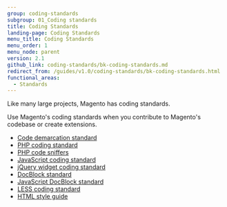 ```yaml
---
group: coding-standards
subgroup: 01_Coding standards
title: Coding Standards
landing-page: Coding Standards
menu_title: Coding Standards
menu_order: 1
menu_node: parent
version: 2.1
github_link: coding-standards/bk-coding-standards.md
redirect_from: /guides/v1.0/coding-standards/bk-coding-standards.html
functional_areas:
  - Standards
---
```

<!-- This topic is referred to from Magento 2 code! Don't change the {% glossarytooltip a05c59d3-77b9-47d0-92a1-2cbffe3f8622 %}URL{% endglossarytooltip %} without informing engineering! -->
<!-- Referring file: contributing.md owned by core -->


Like many large projects, Magento has coding standards. 

Use Magento's coding standards when you contribute to Magento's codebase or create extensions.

- [Code demarcation standard]({{page.baseurl}}/coding-standards/code-standard-demarcation.html)
- [PHP coding standard]({{page.baseurl}}/coding-standards/code-standard-php.html)
- [PHP code sniffers]({{page.baseurl}}/coding-standards/code-standard-sniffers.html)
- [JavaScript coding standard]({{page.baseurl}}/coding-standards/code-standard-javascript.html)
- [jQuery widget coding standard]({{page.baseurl}}/coding-standards/code-standard-jquery-widgets.html)
- [DocBlock standard]({{page.baseurl}}/coding-standards/docblock-standard-general.html)
- [JavaScript DocBlock standard]({{page.baseurl}}/coding-standards/docblock-standard-javascript.html)
- [LESS coding standard]({{page.baseurl}}/coding-standards/code-standard-less.html)
- [HTML style guide]({{page.baseurl}}/coding-standards/code-standard-html.html)
